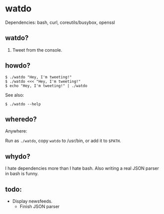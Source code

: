 watdo
=====

Dependencies: bash, curl, coreutils/busybox, openssl

watdo?
------

1. Tweet from the console.

howdo?
------

	$ ./watdo "Hey, I'm tweeting!"
	$ ./watdo <<< "Hey, I'm tweeting!"
	$ echo "Hey, I'm tweeting!" | ./watdo

See also:

	$ ./watdo --help

wheredo?
--------

Anywhere:

Run as `./watdo`, copy `watdo` to /usr/bin, or add it to `$PATH`.

whydo?
------

I hate dependencies more than I hate bash. Also writing a real JSON parser in bash is funny.

todo:
-----

* Display newsfeeds.
	* Finish JSON parser
